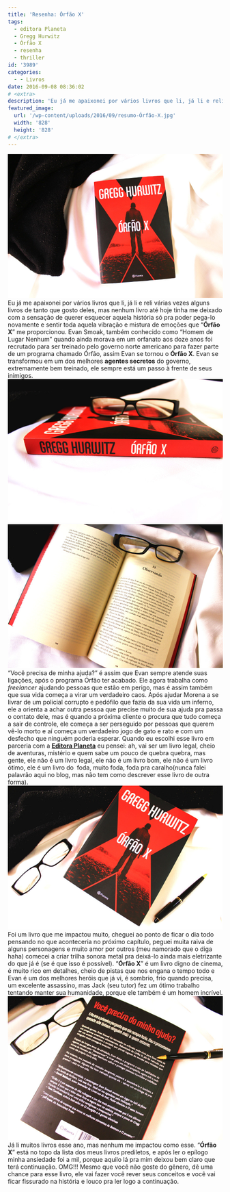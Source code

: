 ```yaml
---
title: 'Resenha: Órfão X'
tags:
  - editora Planeta
  - Gregg Hurwitz
  - Órfão X
  - resenha
  - thriller
id: '3989'
categories:
  - - Livros
date: 2016-09-08 08:36:02
# <extra>
description: 'Eu já me apaixonei por vários livros que li, já li e reli várias vezes alguns livros de tanto que gosto deles, mas nenhum livro até hoje tinha me deixado com a sensação de querer esquecer aquela história só pra poder pega-lo novamente e sentir toda aquela vibração e mistura de emoções que “Órfão X” me proporcionou. Evan Smoak, também conhecido como “Homem de Lugar Nenhum” quando ainda morava em um orfanato aos doze anos foi recrutado para ser treinado pelo governo norte americano para fazer parte de um programa chamado Órfão, assim Evan se tornou o Órfão X. Evan se transformou em um dos melhores agentes secretos do governo, extremamente bem treinado, ele sempre está um passo à frente de seus inimigos. “Você precisa de minha ajuda?” é assim que Evan sempre atende suas ligações, após o programa Órfão &hellip;'
featured_image: 
  url: '/wp-content/uploads/2016/09/resumo-Órfão-X.jpg'
  width: '828'
  height: '828'
# </extra>
---
```


![resenha - Órfão X](/wp-content/uploads/2016/09/Livro-Órfão-X-resenha.jpg) Eu já me apaixonei por vários livros que li, já li e reli várias vezes alguns livros de tanto que gosto deles, mas nenhum livro até hoje tinha me deixado com a sensação de querer esquecer aquela história só pra poder pega-lo novamente e sentir toda aquela vibração e mistura de emoções que “**Órfão X**” me proporcionou. Evan Smoak, também conhecido como “Homem de Lugar Nenhum” quando ainda morava em um orfanato aos doze anos foi recrutado para ser treinado pelo governo norte americano para fazer parte de um programa chamado Órfão, assim Evan se tornou o **Órfão X**. Evan se transformou em um dos melhores **agentes secretos** do governo, extremamente bem treinado, ele sempre está um passo à frente de seus inimigos. ![resumo do livro - órfão X](/wp-content/uploads/2016/09/lombada-do-livro-Órfão-X.jpg) ![livro órfão X - resenha](/wp-content/uploads/2016/09/páginas-do-livro-órfão-x.jpg) “Você precisa de minha ajuda?” é assim que Evan sempre atende suas ligações, após o programa Órfão ter acabado. Ele agora trabalha como _freelancer_ ajudando pessoas que estão em perigo, mas é assim também que sua vida começa a virar um verdadeiro caos. Após ajudar Morena a se livrar de um policial corrupto e pedófilo que fazia da sua vida um inferno, ele a orienta a achar outra pessoa que precise muito de sua ajuda pra passa o contato dele, mas é quando a próxima cliente o procura que tudo começa a sair de controle, ele começa a ser perseguido por pessoas que querem vê-lo morto e aí começa um verdadeiro jogo de gato e rato e com um desfecho que ninguém poderia esperar. Quando eu escolhi esse livro em parceria com a [**Editora Planeta**](http://www.planetadelivros.com.br/) eu pensei: ah, vai ser um livro legal, cheio de aventuras, mistério e quem sabe um pouco de quebra quebra, mas gente, ele não é um livro legal, ele não é um livro bom, ele não é um livro ótimo, ele é um livro do  foda, muito foda, foda pra caralho(nunca falei palavrão aqui no blog, mas não tem como descrever esse livro de outra forma). ![livro órfão X - resenha](/wp-content/uploads/2016/09/resumo-Órfão-X.jpg) Foi um livro que me impactou muito, cheguei ao ponto de ficar o dia todo pensando no que aconteceria no próximo capítulo, peguei muita raiva de alguns personagens e muito amor por outros (meu namorado que o diga haha) comecei a criar trilha sonora metal pra deixá-lo ainda mais eletrizante do que já é (se é que isso é possível). “**Órfão X**” é um livro digno de cinema, é muito rico em detalhes, cheio de pistas que nos engana o tempo todo e Evan é um dos melhores heróis que já vi, é sombrio, frio quando precisa, um excelente assassino, mas Jack (seu tutor) fez um ótimo trabalho tentando manter sua humanidade, porque ele também é um homem incrível. ![resumo do livro órfão x](/wp-content/uploads/2016/09/contra-capa-órfão-X-resenha.jpg) Já li muitos livros esse ano, mas nenhum me impactou como esse. “**Órfão X**” está no topo da lista dos meus livros prediletos, e após ler o epílogo minha ansiedade foi a mil, porque aquilo lá pra mim deixou bem claro que terá continuação. OMG!!! Mesmo que você não goste do gênero, dê uma chance para esse livro, ele vai fazer você rever seus conceitos e você vai ficar fissurado na história e louco pra ler logo a continuação.
